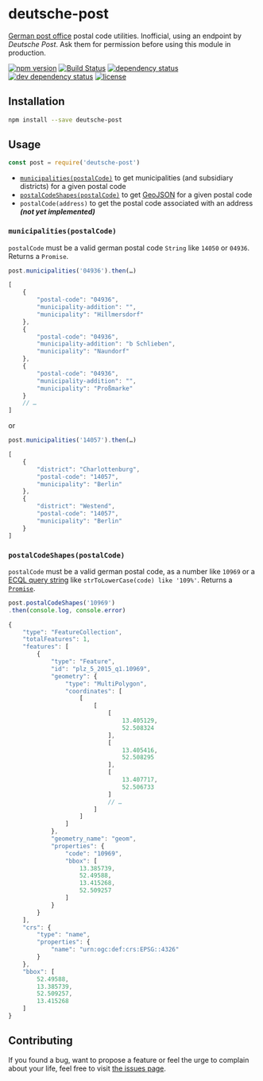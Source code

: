 # deutsche-post

[German post office](https://www.deutschepost.de) postal code utilities. Inofficial, using an endpoint by *Deutsche Post*. Ask them for permission before using this module in production.

[![npm version](https://img.shields.io/npm/v/deutsche-post.svg)](https://www.npmjs.com/package/deutsche-post)
[![Build Status](https://travis-ci.org/juliuste/deutsche-post.svg?branch=master)](https://travis-ci.org/juliuste/deutsche-post)
[![dependency status](https://img.shields.io/david/juliuste/deutsche-post.svg)](https://david-dm.org/juliuste/deutsche-post)
[![dev dependency status](https://img.shields.io/david/dev/juliuste/deutsche-post.svg)](https://david-dm.org/juliuste/deutsche-post#info=devDependencies)
[![license](https://img.shields.io/github/license/juliuste/deutsche-post.svg?style=flat)](LICENSE)

## Installation

```bash
npm install --save deutsche-post
```

## Usage

```js
const post = require('deutsche-post')
```

- [`municipalities(postalCode)`](#municipalitiespostalcode) to get municipalities (and subsidiary districts) for a given postal code
- [`postalCodeShapes(postalCode)`](#postalcodeshapespostalcode) to get [GeoJSON](http://geojson.org) for a given postal code
- `postalCode(address)` to get the postal code associated with an address ***(not yet implemented)***

### `municipalities(postalCode)`

`postalCode` must be a valid german postal code `String` like `14050` or `04936`. Returns a `Promise`.

```js
post.municipalities('04936').then(…)
```
```js
[
    {
        "postal-code": "04936",
        "municipality-addition": "",
        "municipality": "Hillmersdorf"
    },
    {
        "postal-code": "04936",
        "municipality-addition": "b Schlieben",
        "municipality": "Naundorf"
    },
    {
        "postal-code": "04936",
        "municipality-addition": "",
        "municipality": "Proßmarke"
    }
	// …
]
```
or
```js
post.municipalities('14057').then(…)
```
```js
[
    {
        "district": "Charlottenburg",
        "postal-code": "14057",
        "municipality": "Berlin"
    },
    {
        "district": "Westend",
        "postal-code": "14057",
        "municipality": "Berlin"
    }
]
```

### `postalCodeShapes(postalCode)`

`postalCode` must be a valid german postal code, as a number like `10969` or a [ECQL query string](http://docs.geoserver.org/latest/en/user/tutorials/cql/cql_tutorial.html#cql-tutorial) like `strToLowerCase(code) like '109%'`. Returns a [`Promise`](https://developer.mozilla.org/en-US/docs/Web/JavaScript/Reference/Global_Objects/promise).

```js
post.postalCodeShapes('10969')
.then(console.log, console.error)
```
```js
{
    "type": "FeatureCollection",
    "totalFeatures": 1,
    "features": [
        {
            "type": "Feature",
            "id": "plz_5_2015_q1.10969",
            "geometry": {
                "type": "MultiPolygon",
                "coordinates": [
                    [
                        [
                            [
                                13.405129,
                                52.508324
                            ],
                            [
                                13.405416,
                                52.508295
                            ],
                            [
                                13.407717,
                                52.506733
                            ]
							// …
                        ]
                    ]
                ]
            },
            "geometry_name": "geom",
            "properties": {
                "code": "10969",
                "bbox": [
                    13.385739,
                    52.49588,
                    13.415268,
                    52.509257
                ]
            }
        }
    ],
    "crs": {
        "type": "name",
        "properties": {
            "name": "urn:ogc:def:crs:EPSG::4326"
        }
    },
    "bbox": [
        52.49588,
        13.385739,
        52.509257,
        13.415268
    ]
}
```

## Contributing

If you found a bug, want to propose a feature or feel the urge to complain about your life, feel free to visit [the issues page](https://github.com/juliuste/deutsche-post/issues).
